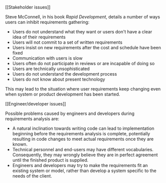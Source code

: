 [[Stakeholder issues]]

Steve McConnell, in his book _Rapid Development_, details a number of ways users can inhibit requirements gathering:

-   Users do not understand what they want or users don't have a clear idea of their requirements
-   Users will not commit to a set of written requirements
-   Users insist on new requirements after the cost and schedule have been fixed
-   Communication with users is slow
-   Users often do not participate in reviews or are incapable of doing so
-   Users are technically unsophisticated
-   Users do not understand the development process
-   Users do not know about present technology

This may lead to the situation where user requirements keep changing even when system or product development has been started.

[[Engineer/developer issues]]

Possible problems caused by engineers and developers during requirements analysis are:

-   A natural inclination towards writing code can lead to implementation beginning before the requirements analysis is complete, potentially resulting in code changes to meet actual requirements once they are known.
-   Technical personnel and end-users may have different vocabularies. Consequently, they may wrongly believe they are in perfect agreement until the finished product is supplied.
-   Engineers and developers may try to make the requirements fit an existing system or model, rather than develop a system specific to the needs of the client.

